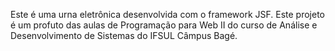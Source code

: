 Este é uma urna eletrônica desenvolvida com o framework JSF. 
Este projeto é um profuto das aulas de Programação para Web II do curso de Análise e Desenvolvimento de Sistemas do IFSUL Câmpus Bagé.


